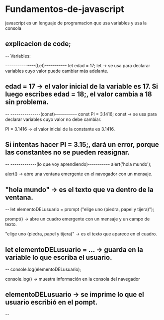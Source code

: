# Fundamentos-de-javascript

javascript es un lenguaje de programacion que usa variables y usa la consola


explicacion de code;
--
--
Variables:

---------------(Let)-----------
let edad = 17;
let → se usa para declarar variables cuyo valor puede cambiar más adelante.

edad = 17 → el valor inicial de la variable es 17.
Si luego escribes edad = 18;, el valor cambia a 18 sin problema.
--
--
---------------(const)-----------
const PI = 3.1416;
const → se usa para declarar variables cuyo valor no debe cambiar.

PI = 3.1416 → el valor inicial de la constante es 3.1416.

Si intentas hacer PI = 3.15;, dará un error, porque las constantes no se pueden reasignar.
--
--
-------------(lo que voy aprendiendo)-----------
alert('hola mundo');

alert() → abre una ventana emergente en el navegador con un mensaje.

"hola mundo" → es el texto que va dentro de la ventana.
--
--
let elementoDELusuario = prompt
("elige uno (piedra, papel y tijera)");

prompt() → abre un cuadro emergente con un mensaje y un campo de texto.

"elige uno (piedra, papel y tijera)" → es el texto que aparece en el cuadro.

let elementoDELusuario = ... → guarda en la variable lo que escriba el usuario.
--
--
console.log(elementoDELusuario);

console.log() → muestra información en la consola del navegador 

elementoDELusuario → se imprime lo que el usuario escribió en el pompt.
--
--